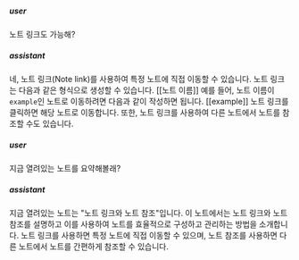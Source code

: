 ##### user
노트 링크도 가능해?

##### assistant
네, 노트 링크(Note link)를 사용하여 특정 노트에 직접 이동할 수 있습니다. 노트 링크는 다음과 같은 형식으로 생성할 수 있습니다.
[[노트 이름]]
예를 들어, 노트 이름이 `example`인 노트로 이동하려면 다음과 같이 작성하면 됩니다.
[[example]]
노트 링크를 클릭하면 해당 노트로 이동합니다. 또한, 노트 링크를 사용하여 다른 노트에서 노트를 참조할 수도 있습니다.

##### user
지금 열려있는 노트를 요약해볼래?

##### assistant
 지금 열려있는 노트는 "노트 링크와 노트 참조"입니다. 이 노트에서는 노트 링크와 노트 참조를 설명하고 이를 사용하여 노트를 효율적으로 구성하고 관리하는 방법을 소개합니다. 노트 링크를 사용하면 특정 노트에 직접 이동할 수 있으며, 노트 참조를 사용하면 다른 노트에서 노트를 간편하게 참조할 수 있습니다.